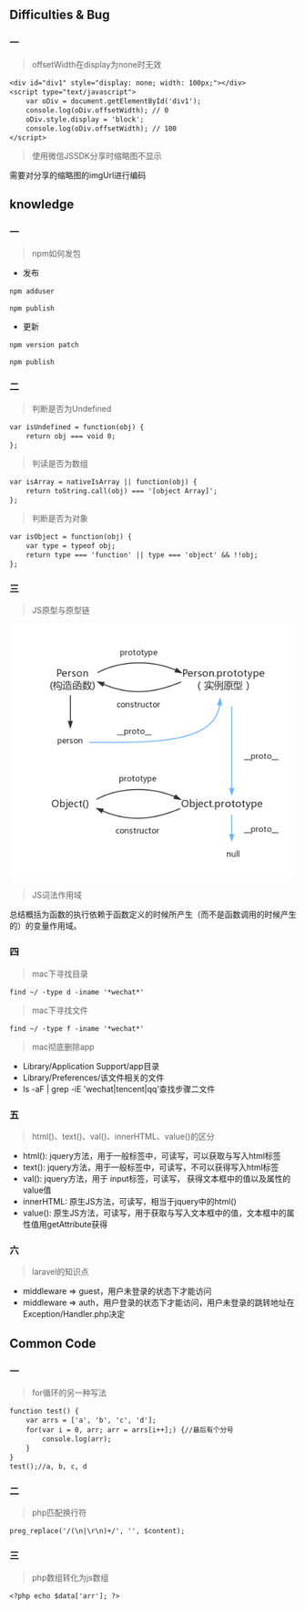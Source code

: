 ## Difficulties & Bug

### 一

> offsetWidth在display为none时无效

```
<div id="div1" style="display: none; width: 100px;"></div>
<script type="text/javascript">
	var oDiv = document.getElementById('div1');
	console.log(oDiv.offsetWidth); // 0
	oDiv.style.display = 'block';
	console.log(oDiv.offsetWidth); // 100
</script>
```

> 使用微信JSSDK分享时缩略图不显示

需要对分享的缩略图的imgUrl进行编码

## knowledge

### 一

> npm如何发包

- 发布

```Git
npm adduser
```

```
npm publish
```

- 更新

```
npm version patch
```

```Git
npm publish
```

### 二

> 判断是否为Undefined

```
var isUndefined = function(obj) {
	return obj === void 0;
};
```

> 判读是否为数组

```
var isArray = nativeIsArray || function(obj) {
    return toString.call(obj) === '[object Array]';
};
```

> 判断是否为对象

```
var isObject = function(obj) {
    var type = typeof obj;
    return type === 'function' || type === 'object' && !!obj;
};
```

### 三

> JS原型与原型链

![](https://raw.githubusercontent.com/PLDaily/daily-collection/master/images/prototype.png)

> JS词法作用域

总结概括为函数的执行依赖于函数定义的时候所产生（而不是函数调用的时候产生的）的变量作用域。

### 四

> mac下寻找目录

```
find ~/ -type d -iname '*wechat*'
```

> mac下寻找文件

```
find ~/ -type f -iname '*wechat*'
```

> mac彻底删除app

- Library/Application Support/app目录
- Library/Preferences/该文件相关的文件
- ls -aF | grep -iE 'wechat|tencent|qq'查找步骤二文件

### 五

> html()、text()、val()、innerHTML、value()的区分

- html(): jquery方法，用于一般标签中，可读写，可以获取与写入html标签
- text(): jquery方法，用于一般标签中，可读写，不可以获得写入html标签
- val(): jquery方法，用于 input标签，可读写， 获得文本框中的值以及属性的value值
- innerHTML: 原生JS方法，可读写，相当于jquery中的html()
- value(): 原生JS方法，可读写，用于获取与写入文本框中的值，文本框中的属性值用getAttribute获得

### 六

> laravel的知识点

- middleware => guest，用户未登录的状态下才能访问
- middleware => auth，用户登录的状态下才能访问，用户未登录的跳转地址在Exception/Handler.php决定

## Common Code

### 一

> for循环的另一种写法

```
function test() {
	var arrs = ['a', 'b', 'c', 'd'];
	for(var i = 0, arr; arr = arrs[i++];) {//最后有个分号
		console.log(arr);
	}
}
test();//a, b, c, d 
```

### 二

> php匹配换行符

```
preg_replace('/(\n|\r\n)+/', '', $content);
```
### 三

> php数组转化为js数组

```
<?php echo $data['arr']; ?>
```

